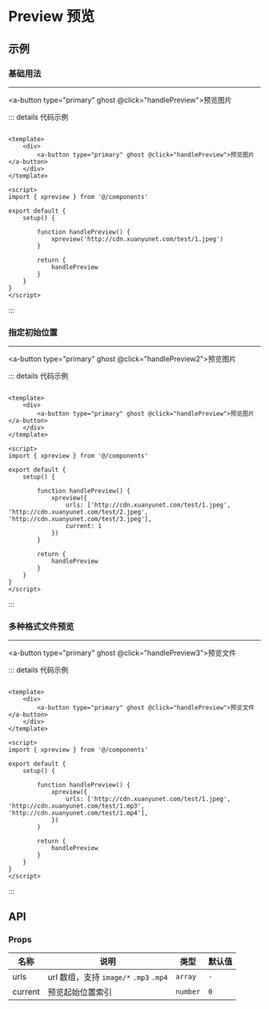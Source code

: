 # Preview 预览

## 示例

### 基础用法
---
<a-button type="primary" ghost @click="handlePreview">预览图片</a-button>

::: details 代码示例

```vue

<template>
    <div>
        <a-button type="primary" ghost @click="handlePreview">预览图片</a-button>
    </div>
</template>

<script>
import { xpreview } from '@/components'

export default {
    setup() {

        function handlePreview() {
            xpreview('http://cdn.xuanyunet.com/test/1.jpeg')
        }

        return {
            handlePreview
        }
    }
}
</script>
```

:::

### 指定初始位置
---
<a-button type="primary" ghost @click="handlePreview2">预览图片</a-button>

::: details 代码示例

```vue

<template>
    <div>
        <a-button type="primary" ghost @click="handlePreview">预览图片</a-button>
    </div>
</template>

<script>
import { xpreview } from '@/components'

export default {
    setup() {

        function handlePreview() {
            xpreview({
                urls: ['http://cdn.xuanyunet.com/test/1.jpeg', 'http://cdn.xuanyunet.com/test/2.jpeg', 'http://cdn.xuanyunet.com/test/3.jpeg'],
                current: 1
            })
        }

        return {
            handlePreview
        }
    }
}
</script>
```

:::

### 多种格式文件预览
---
<a-button type="primary" ghost @click="handlePreview3">预览文件</a-button>

::: details 代码示例

```vue

<template>
    <div>
        <a-button type="primary" ghost @click="handlePreview">预览文件</a-button>
    </div>
</template>

<script>
import { xpreview } from '@/components'

export default {
    setup() {

        function handlePreview() {
            xpreview({
                urls: ['http://cdn.xuanyunet.com/test/1.jpeg', 'http://cdn.xuanyunet.com/test/1.mp3', 'http://cdn.xuanyunet.com/test/1.mp4'],
            })
        }

        return {
            handlePreview
        }
    }
}
</script>
```

:::

## API

### Props

| 名称      | 说明                                | 类型       | 默认值 |
|---------|-----------------------------------|----------|-----|
| urls    | url 数组，支持 `image/*` `.mp3` `.mp4` | `array`  | `-` |
| current | 预览起始位置索引                          | `number` | `0` |

<script setup>
import xpreview from '@/components/Preview';

function handlePreview(){
    xpreview('http://cdn.xuanyunet.com/test/1.jpeg')
}

function handlePreview2(){
    xpreview({
        urls: ['http://cdn.xuanyunet.com/test/1.jpeg', 'http://cdn.xuanyunet.com/test/2.jpeg', 'http://cdn.xuanyunet.com/test/3.jpeg'],
        current: 1
    })
}

function handlePreview3(){
    xpreview({
        urls: ['http://cdn.xuanyunet.com/test/1.jpeg', 'http://cdn.xuanyunet.com/test/1.mp3', 'http://cdn.xuanyunet.com/test/1.mp4'],
    })
}
</script>